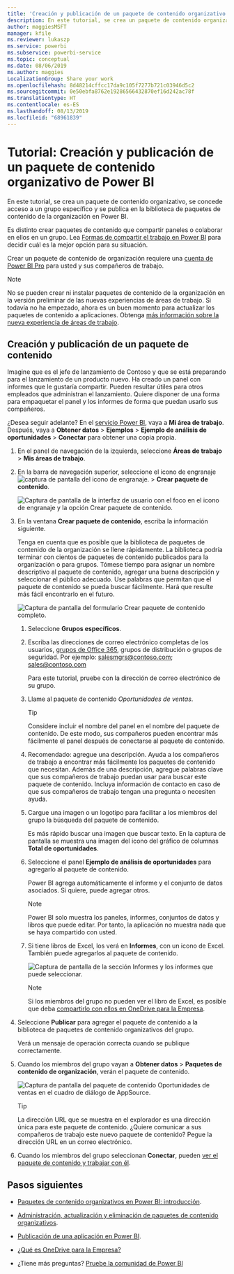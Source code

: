 ```yaml
---
title: 'Creación y publicación de un paquete de contenido organizativo: Power BI'
description: En este tutorial, se crea un paquete de contenido organizativo, se restringe el acceso a un grupo específico y se publica en la biblioteca de paquetes de contenido de la organización en Power BI.
author: maggiesMSFT
manager: kfile
ms.reviewer: lukaszp
ms.service: powerbi
ms.subservice: powerbi-service
ms.topic: conceptual
ms.date: 08/06/2019
ms.author: maggies
LocalizationGroup: Share your work
ms.openlocfilehash: 8d48214cffcc17da9c105f7277b721c03946d5c2
ms.sourcegitcommit: 0e50ebfa8762e19286566432870ef16d242ac78f
ms.translationtype: HT
ms.contentlocale: es-ES
ms.lasthandoff: 08/13/2019
ms.locfileid: "68961839"
---
```

# <a name="tutorial-create-and-publish-a-power-bi-organizational-content-pack"></a>Tutorial: Creación y publicación de un paquete de contenido organizativo de Power BI

En este tutorial, se crea un paquete de contenido organizativo, se concede acceso a un grupo específico y se publica en la biblioteca de paquetes de contenido de la organización en Power BI.

Es distinto crear paquetes de contenido que compartir paneles o colaborar en ellos en un grupo. Lea [Formas de compartir el trabajo en Power BI](service-how-to-collaborate-distribute-dashboards-reports.md) para decidir cuál es la mejor opción para su situación.

Crear un paquete de contenido de organización requiere una [cuenta de Power BI Pro](https://powerbi.microsoft.com/pricing) para usted y sus compañeros de trabajo.

> [!NOTE]
> No se pueden crear ni instalar paquetes de contenido de la organización en la versión preliminar de las nuevas experiencias de áreas de trabajo. Si todavía no ha empezado, ahora es un buen momento para actualizar los paquetes de contenido a aplicaciones. Obtenga [más información sobre la nueva experiencia de áreas de trabajo](service-create-the-new-workspaces.md).

## <a name="create-and-publish-a-content-pack"></a>Creación y publicación de un paquete de contenido

Imagine que es el jefe de lanzamiento de Contoso y que se está preparando para el lanzamiento de un producto nuevo.  Ha creado un panel con informes que le gustaría compartir. Pueden resultar útiles para otros empleados que administran el lanzamiento. Quiere disponer de una forma para empaquetar el panel y los informes de forma que puedan usarlo sus compañeros.

¿Desea seguir adelante? En el [servicio Power BI](https://powerbi.com), vaya a **Mi área de trabajo**. Después, vaya a **Obtener datos** > **Ejemplos** > **Ejemplo de análisis de oportunidades** > **Conectar** para obtener una copia propia.

1. En el panel de navegación de la izquierda, seleccione **Áreas de trabajo** > **Mis áreas de trabajo**.

1. En la barra de navegación superior, seleccione el icono de engranaje ![captura de pantalla del icono de engranaje.](media/service-organizational-content-pack-create-and-publish/cog.png) > **Crear paquete de contenido**.

   ![Captura de pantalla de la interfaz de usuario con el foco en el icono de engranaje y la opción Crear paquete de contenido.](media/service-organizational-content-pack-create-and-publish/pbi_create_contpk.png)

1. En la ventana **Crear paquete de contenido**, escriba la información siguiente.  

   Tenga en cuenta que es posible que la biblioteca de paquetes de contenido de la organización se llene rápidamente. La biblioteca podría terminar con cientos de paquetes de contenido publicados para la organización o para grupos. Tómese tiempo para asignar un nombre descriptivo al paquete de contenido, agregar una buena descripción y seleccionar el público adecuado.  Use palabras que permitan que el paquete de contenido se pueda buscar fácilmente. Hará que resulte más fácil encontrarlo en el futuro.

      ![Captura de pantalla del formulario Crear paquete de contenido completo.](media/service-organizational-content-pack-create-and-publish/cpwindow.png)

    1. Seleccione **Grupos específicos**.

    1. Escriba las direcciones de correo electrónico completas de los usuarios, [grupos de Office 365](https://support.office.com/article/Create-a-group-in-Office-365-7124dc4c-1de9-40d4-b096-e8add19209e9), grupos de distribución o grupos de seguridad. Por ejemplo: salesmgrs@contoso.com; sales@contoso.com

        Para este tutorial, pruebe con la dirección de correo electrónico de su grupo.

    1. Llame al paquete de contenido *Oportunidades de ventas*.

        > [!TIP]
        > Considere incluir el nombre del panel en el nombre del paquete de contenido. De este modo, sus compañeros pueden encontrar más fácilmente el panel después de conectarse al paquete de contenido.

    1. Recomendado: agregue una descripción. Ayuda a los compañeros de trabajo a encontrar más fácilmente los paquetes de contenido que necesitan. Además de una descripción, agregue palabras clave que sus compañeros de trabajo puedan usar para buscar este paquete de contenido. Incluya información de contacto en caso de que sus compañeros de trabajo tengan una pregunta o necesiten ayuda.

    1. Cargue una imagen o un logotipo para facilitar a los miembros del grupo la búsqueda del paquete de contenido.

        Es más rápido buscar una imagen que buscar texto. En la captura de pantalla se muestra una imagen del icono del gráfico de columnas **Total de oportunidades**.

    1. Seleccione el panel **Ejemplo de análisis de oportunidades** para agregarlo al paquete de contenido.

        Power BI agrega automáticamente el informe y el conjunto de datos asociados. Si quiere, puede agregar otros.

       > [!NOTE]
       > Power BI solo muestra los paneles, informes, conjuntos de datos y libros que puede editar. Por tanto, la aplicación no muestra nada que se haya compartido con usted.

   1. Si tiene libros de Excel, los verá en **Informes**, con un icono de Excel. También puede agregarlos al paquete de contenido.

      ![Captura de pantalla de la sección Informes y los informes que puede seleccionar.](media/service-organizational-content-pack-create-and-publish/pbi_orgcontpkexcel.png)

      > [!NOTE]
      > Si los miembros del grupo no pueden ver el libro de Excel, es posible que deba [compartirlo con ellos en OneDrive para la Empresa](https://support.office.com/article/Share-documents-or-folders-in-Office-365-1fe37332-0f9a-4719-970e-d2578da4941c).

1. Seleccione **Publicar** para agregar el paquete de contenido a la biblioteca de paquetes de contenido organizativos del grupo.  

   Verá un mensaje de operación correcta cuando se publique correctamente.

1. Cuando los miembros del grupo vayan a **Obtener datos** > **Paquetes de contenido de organización**, verán el paquete de contenido.

   ![Captura de pantalla del paquete de contenido Oportunidades de ventas en el cuadro de diálogo de AppSource.](media/service-organizational-content-pack-create-and-publish/powerbi-find-content-pack-organization.png)

   > [!TIP]
   > La dirección URL que se muestra en el explorador es una dirección única para este paquete de contenido.  ¿Quiere comunicar a sus compañeros de trabajo este nuevo paquete de contenido?  Pegue la dirección URL en un correo electrónico.

1. Cuando los miembros del grupo seleccionan **Conectar**, pueden [ver el paquete de contenido y trabajar con él](service-organizational-content-pack-copy-refresh-access.md).

## <a name="next-steps"></a>Pasos siguientes

* [Paquetes de contenido organizativos en Power BI: introducción](service-organizational-content-pack-introduction.md).

* [Administración, actualización y eliminación de paquetes de contenido organizativos](service-organizational-content-pack-manage-update-delete.md).

* [Publicación de una aplicación en Power BI](service-create-distribute-apps.md).

* [¿Qué es OneDrive para la Empresa?](https://support.office.com/article/What-is-OneDrive-for-Business-187f90af-056f-47c0-9656-cc0ddca7fdc2)

* ¿Tiene más preguntas? [Pruebe la comunidad de Power BI](http://community.powerbi.com/)
